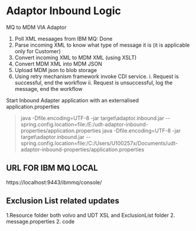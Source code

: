 
# Adaptor Inbound Logic
MQ to MDM VIA Adaptor

1. Poll XML mesaages from IBM MQ: Done
2. Parse incoming XML to know what type of message it is (it is applicable only for Customer)
3. Convert incoming XML to MDM XML (using XSLT)
4. Convert MDM XML into MDM JSON
5. Upload MDM json to blob storage
6. Using retry mechanism framework invoke CDI service. 
   i. Request is successful, end the workflow 
   ii. Request is unsuccessful, log the message, end the workflow

Start Inbound Adapter application with an externalised application.properties
> java -Dfile.encoding=UTF-8 -jar target\adaptor.inbound.jar --spring.config.location=file:/E:/udt-adaptor-inbound-properties/application.properties
> java -Dfile.encoding=UTF-8 -jar target\adaptor.inbound.jar --spring.config.location=file:/C:/Users/U100257x/Documents/udt-adaptor-inbound-properties/application.properties

## URL FOR IBM MQ LOCAL
https://localhost:9443/ibmmq/console/


## Exclusion List related updates
1.Resource folder both volvo and UDT XSL and ExclusionList folder
2. message.properties
2. code 